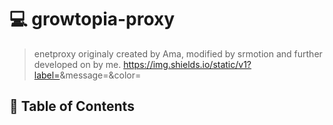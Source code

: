 # 💻 growtopia-proxy
> enetproxy originaly created by Ama, modified by srmotion and further developed on by me. 
https://img.shields.io/static/v1?label=<LABEL>&message=<MESSAGE>&color=<COLOR>
## 🚩 Table of Contents

